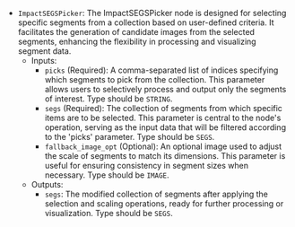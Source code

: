 - `ImpactSEGSPicker`: The ImpactSEGSPicker node is designed for selecting specific segments from a collection based on user-defined criteria. It facilitates the generation of candidate images from the selected segments, enhancing the flexibility in processing and visualizing segment data.
    - Inputs:
        - `picks` (Required): A comma-separated list of indices specifying which segments to pick from the collection. This parameter allows users to selectively process and output only the segments of interest. Type should be `STRING`.
        - `segs` (Required): The collection of segments from which specific items are to be selected. This parameter is central to the node's operation, serving as the input data that will be filtered according to the 'picks' parameter. Type should be `SEGS`.
        - `fallback_image_opt` (Optional): An optional image used to adjust the scale of segments to match its dimensions. This parameter is useful for ensuring consistency in segment sizes when necessary. Type should be `IMAGE`.
    - Outputs:
        - `segs`: The modified collection of segments after applying the selection and scaling operations, ready for further processing or visualization. Type should be `SEGS`.
